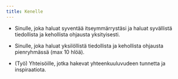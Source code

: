 ```yaml
---
title: Kenelle
---
```


* Sinulle, joka haluat syventää itseymmärrystäsi ja haluat syvällistä tiedollista ja kehollista ohjausta yksityisesti.

* Sinulle, joka haluat yksilöllistä tiedollista ja kehollista ohjausta pienryhmässä (max 10 hlöä).

* (Työ) Yhteisöille, jotka hakevat yhteenkuuluvudeen tunnetta ja inspiraatiota.
